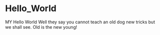 # Hello_World
MY Hello World
Well they say you cannot teach an old dog new tricks but we shall see.  Old is the new young!
